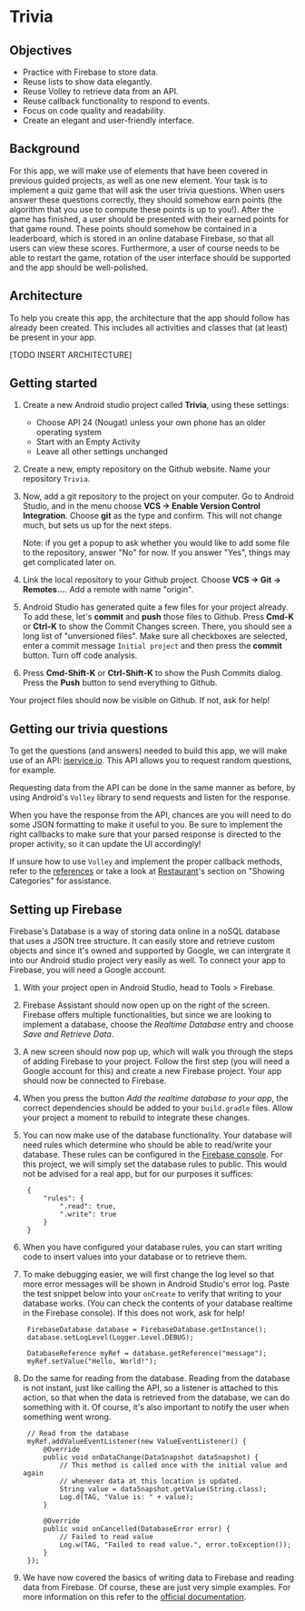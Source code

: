 # Trivia


## Objectives

- Practice with Firebase to store data.
- Reuse lists to show data elegantly.
- Reuse Volley to retrieve data from an API.
- Reuse callback functionality to respond to events.
- Focus on code quality and readability.
- Create an elegant and user-friendly interface.

## Background

For this app, we will make use of elements that have been covered in previous guided projects, as well as one new element. Your task is to implement a quiz game that will ask the user trivia questions. When users answer these questions correctly, they should somehow earn points (the algorithm that you use to compute these points is up to you!). After the game has finished, a user should be presented with their earned points for that game round. These points should somehow be contained in a leaderboard, which is stored in an online database Firebase, so that all users can view these scores. Furthermore, a user of course needs to be able to restart the game, rotation of the user interface should be supported and the app should be well-polished.

## Architecture

To help you create this app, the architecture that the app should follow has already been created. This includes all activities and classes that (at least) be present in your app. 

[TODO INSERT ARCHITECTURE]


## Getting started

1.  Create a new Android studio project called **Trivia**, using these settings:
    - Choose API 24 (Nougat) unless your own phone has an older operating system
    - Start with an Empty Activity
    - Leave all other settings unchanged

2.  Create a new, empty repository on the Github website. Name your repository `Trivia`.

3.  Now, add a git repository to the project on your computer. Go to Android Studio, and in the menu choose **VCS -> Enable Version Control Integration**. Choose **git** as the type and confirm. This will not change much, but sets us up for the next steps.

    Note: if you get a popup to ask whether you would like to add some file to the repository, answer "No" for now. If you answer "Yes", things may get complicated later on.

4.  Link the local repository to your Github project. Choose **VCS -> Git -> Remotes...**. Add a remote with name "origin".

5.  Android Studio has generated quite a few files for your project already. To add these, let's **commit** and **push** those files to Github. Press **Cmd-K** or **Ctrl-K** to show the Commit Changes screen. There, you should see a long list of "unversioned files". Make sure all checkboxes are selected, enter a commit message `Initial project` and then press the **commit** button. Turn off code analysis.

6.  Press **Cmd-Shift-K** or **Ctrl-Shift-K** to show the Push Commits dialog. Press the **Push** button to send everything to Github.

Your project files should now be visible on Github. If not, ask for help!


## Getting our trivia questions

To get the questions (and answers) needed to build this app, we will make use of an API: [jservice.io](http://jservice.io/). This API allows you to request random questions, for example. 

Requesting data from the API can be done in the same manner as before, by using Android's `Volley` library to send requests and listen for the response. 

When you have the response from the API, chances are you will need to do some JSON formatting to make it useful to you. Be sure to implement the right callbacks to make sure that your parsed response is directed to the proper activity, so it can update the UI accordingly!

If unsure how to use `Volley` and implement the proper callback methods, refer to the [references](https://apps.mprog.nl/android-reference/volley) or take a look at [Restaurant](https://apps.mprog.nl/guided/restaurant)'s section on "Showing Categories" for assistance. 


## Setting up Firebase

Firebase's Database is a way of storing data online in a noSQL database that uses a JSON tree structure. It can easily store and retrieve custom objects and since it's owned and supported by Google, we can intergrate it into our Android studio project very easily as well. To connect your app to Firebase, you will need a Google account.  

1. With your project open in Android Studio, head to Tools > Firebase.

2. Firebase Assistant should now open up on the right of the screen. Firebase offers multiple functionalities, but since we are looking to implement a database, choose the *Realtime Database* entry and choose *Save and Retrieve Data*.

3. A new screen should now pop up, which will walk you through the steps of adding Firebase to your project. Follow the first step (you will need a Google account for this) and create a new Firebase project. Your app should now be connected to Firebase.

4. When you press the button *Add the realtime database to your app*, the correct dependencies should be added to your `build.gradle` files. Allow your project a moment to rebuild to integrate these changes.

5. You can now make use of the database functionality. Your database will need rules which determine who should be able to read/write your database. These rules can be configured in the [Firebase console](https://console.firebase.google.com/). For this project, we will simply set the database rules to public. This would not be advised for a real app, but for our purposes it suffices:

        {
            "rules": {
                ".read": true,
                ".write": true
            }
        }

6. When you have configured your database rules, you can start writing code to insert values into your database or to retrieve them.

7. To make debugging easier, we will first change the log level so that more error messages will be shown in Android Studio's error log. Paste the test snippet below into your `onCreate` to verify that writing to your database works. (You can check the contents of your database realtime in the Firebase console). If this does not work, ask for help! 

        FirebaseDatabase database = FirebaseDatabase.getInstance();
        database.setLogLevel(Logger.Level.DEBUG);

        DatabaseReference myRef = database.getReference("message");
        myRef.setValue("Hello, World!");

8. Do the same for reading from the database. Reading from the database is not instant, just like calling the API, so a listener is attached to this action, so that when the data is retrieved from the database, we can do something with it. Of course, it's also important to notify the user when something went wrong. 

        // Read from the database
        myRef.addValueEventListener(new ValueEventListener() {
            @Override
            public void onDataChange(DataSnapshot dataSnapshot) {
                // This method is called once with the initial value and again
                // whenever data at this location is updated.
                String value = dataSnapshot.getValue(String.class);
                Log.d(TAG, "Value is: " + value);
            }

            @Override
            public void onCancelled(DatabaseError error) {
                // Failed to read value
                Log.w(TAG, "Failed to read value.", error.toException());
            }
        });

9. We have now covered the basics of writing data to Firebase and reading data from Firebase. Of course, these are just very simple examples. For more information on this refer to the [official documentation](https://firebase.google.com/docs/database/android/read-and-write). 




